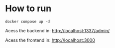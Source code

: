 # How to run

`docker compose up -d`

Acess the backend in: [http://localhost:1337/admin/](http://localhost:1337/admin/) 

Acess the frontend in: [http://localhost:3000](http://localhost:3000) 
